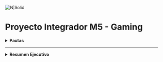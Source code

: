 ![N|Solid](https://encrypted-tbn0.gstatic.com/images?q=tbn:ANd9GcQwsplkaBkUJyS-zyX0MIY8m2e0W3392zIgIA&usqp=CAU)


# Proyecto Integrador M5 - Gaming

<details>
 
  **<summary>Pautas</summary>**  
<div id='id0' /> 

 **Módulo 5:** Data Analytics<br />
**Instructor Henry:** Luis Miguel Vargas<br />
<br />
 
**El objetivo de este trabajo práctico es aplicar los conceptos y técnicas aprendidos en el modulo para realizar un análisis exploratorio y descriptivo de un conjunto de datos reales.**

Para realizar el trabajo práctico se deberá seguir los siguientes pasos:

1. Descargar archivos con los datos [indicar la fuente o el enlace].
2. Importar los datos en un la herramienta que deseen utilizar (Power Bi, Python)
3. Realizar una limpieza y validación preliminar de los datos, identificando y tratando posibles valores faltantes, erróneos o atípicos.
4. Realizar un análisis exploratorio de los datos, utilizando los conceptos aprendidos sobe dataviz y estadística para describir las variables y sus relaciones.
5. Responder a las preguntas que plantea el negocio sobre el dataset elegido.
6. Elaborar un texto con las conclusiones de los resultados del análisis, incluyendo una introducción, una descripción de los datos, algunas respuestas a las preguntas planteadas, y unas conclusiones finales.

### Gaming

![N|Solid](https://img.freepik.com/vector-gratis/encabezado-twitter-juegos-duotono-degradado_23-2149231677.jpg?w=826&t=st=1718633584~exp=1718634184~hmac=ac8ad75f8ecb684bd3e3561150fdbc48b35f14bdde81aec020a23e0a42058689)

Analizar el mercado de videojuegos, con el objetivo de identificar posibles nichos, en donde se pueden desarrollar nuevos productos. 
Encontrar los insights y presentarlos, suponiendo que nuestra audiencia se un grupo inversor dispuesto a invertir en el desarrollo de nuevos productos.

### Preguntas 

* ¿Qué análisis podemos hacer del mercado actual?
* ¿Qué lineamientos generales deberá tener en cuenta el grupo inversor a la hora de determinar el primer juego de la empresa, para lograr aprovechar al máximo las tendencias del mercado, y así lograr el objetivo planteado?
* ¿Qué diferencias encontramos entre las distintas plataformas?
* ¿Qué relación podemos considerar en cuanto a la población e ingresos per cápita de los países? 
* ¿En qué regiones conviene enfocarse?
* ¿Podemos determinar algo con respecto a los rangos etarios u otras características demográficas?
* ¿Podemos estimar las ventas de los juegos actuales o al menos de una categoría? Shooters por ejemplo.

### Recursos
| Archivo
| ------ 
| Indicadores_del_desarrollo_humano_mundial Banco Mundial Indicadores de desarrollo humano. 
| Console_sales Reporte de ventas anuales de consolas. por marca y modelo. 
| Juegos en steam. Reporte con estadísticas de uso de juegos en Steam. Incluye recomendaciones  tiempo de uso, etc. 
| Video Games Sales Reporte de ventas por Video Juego y Plataforma. Incluye ranking y apertura por mercados (NA, EU, Japón y Global). 

[Ir al inicio de las pautas](#id0)

</details>

---
<details>

 **<summary>Resumen Ejecutivo</summary>**  
<div id='id00' /> 

**Título**
# Análisis del Mercado del Gaming
<br />

**Indice**
1. [Introducción](#idRE1)
2. [Análisis de Datos](#idRE2)
3. [Resultados y Conclusiones](#idRE3)
4. [Recomendaciones](#idRE4)
<br />

<div id='idRE1' />

### Introducción
El objetivo principal de este análisis exploratorio de datos es comprender en profundidad el mercado de videojuegos y descubrir cuales son las tendencias actuales para el desarrollo de un videojuego<br />

El mercado de videojuegos ha experimentado un crecimiento exponencial en los últimos años, convirtiéndose en una de las industrias de entretenimiento más lucrativas y dinámicas a nivel mundial. 

Este análisis integral no solo nos permitirá identificar oportunidades de mercado sino también diseñar una estrategia informada para el desarrollo de nuevos productos que puedan captar el interés de los jugadores y maximizar el retorno de inversión para nuestros inversores.

[Ir al índice del Resumen Ejecutivo](#id00)
<br />

<div id='idRE2' />
 
### Análisis de Datos
Presentamos una serie de KPIs que se derivan de los datos de Gaming, los cuales se pueden visualizar en la presentación en Power BI:

**- Ventas por Año y Región.** Ofrece información sobre las ventas regionales y globales que se realizaron a lo largo de los años.

![Venta_de_Videojuegos](https://github.com/CarryARG/carryarg_videojuegos_tp_integrador_m5/assets/110673534/795b0b58-bc9f-4399-8cd5-f757ff357c5e)

<br />


**- Tendencias de Géneros y Plataformas según Región.** Muestra la cantidad de ventas de videojuegos segun género, plataforma, año de ventas, etc.

![Tendencias_Generos_y_Plataformas](https://github.com/CarryARG/carryarg_videojuegos_tp_integrador_m5/assets/110673534/406c2a5f-d516-440d-ae89-5013de112326)

<br />


[Ir al índice del Resumen Ejecutivo](#id00)
<br />

<div id='idRE3' />
 
### Resultados y Conclusiones
Al llevar a cabo estos análisis en Power BI, obtenemos una visión integral y detallada del mercado de videojuegos, permitiéndonos tomar decisiones informadas y estratégicas para el éxito de un proyecto.

[Ir al índice del Resumen Ejecutivo](#id00)
<br />

<div id='idRE4' />

### Recomendaciones
Para maximizar el éxito del primer juego de la empresa, es crucial enfocarse en géneros de alta demanda como acción, aventura y RPG, aprovechando las tendencias actuales y las preferencias de los consumidores. Es fundamental diferenciar el juego de la competencia mediante la incorporación de elementos innovadores. Al elegir la plataforma, se debe priorizar el lanzamiento en aquellas con mayor popularidad y crecimiento, como móviles y consolas populares, realizando un análisis de costo-beneficio para determinar la viabilidad de expansión a múltiples plataformas en fases posteriores.

[Ir al índice del Resumen Ejecutivo](#id00)
<br />

